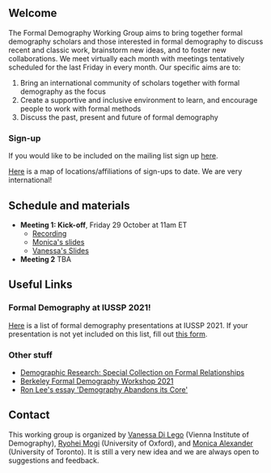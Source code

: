 ## Welcome

The Formal Demography Working Group aims to bring together formal demography scholars and those interested in formal demography to discuss recent and classic work, brainstorm new ideas, and to foster new collaborations. We meet virtually each month with meetings tentatively scheduled for the last Friday in every month. Our specific aims are to:

1. Bring an international community of scholars together with formal demography as the focus 
2. Create a supportive and inclusive environment to learn, and encourage people to work with formal methods
3. Discuss the past, present and future of formal demography 

### Sign-up

If you would like to be included on the mailing list sign up [here](https://docs.google.com/forms/d/e/1FAIpQLSeacS7MDRaulnOsVW3fMX2qaMzFdqutMrYOj8N0E-NYA9c7KQ/viewform). 

<a href="map.html">Here</a> is a map of locations/affiliations of sign-ups to date. We are very international!

## Schedule and materials

- **Meeting 1: Kick-off**, Friday 29 October at 11am ET 
    + [Recording](https://www.youtube.com/watch?v=ROQK0JZr7uU) 
    + [Monica's slides](https://github.com/formaldemography/working_group/blob/main/fdwg.pdf) 
    + [Vanessa's Slides](https://github.com/formaldemography/working_group/blob/main/Meeting_29_10_2021.ppt)
- **Meeting 2** TBA


## Useful Links

### Formal Demography at IUSSP 2021! 

<a href="iussp.html">Here</a> is a list of formal demography presentations at IUSSP 2021. If your presentation is not yet included on this list, fill out [this form](https://docs.google.com/forms/d/e/1FAIpQLSfKxR-KnFvhwyfEqFdC24DeucArPrMCb0MAKT_2oV_TO1QFMg/viewform). 

### Other stuff

- [Demographic Research: Special Collection on Formal Relationships](https://www.demographic-research.org/special/8/default.htm)
- [Berkeley Formal Demography Workshop 2021](https://populationsciences.berkeley.edu/population-center/annual-workshop-on-formal-demography/berkeley-formal-demography-workshop-2021/)
- [Ron Lee's essay 'Demography Abandons its Core'](https://u.demog.berkeley.edu/~rlee/papers/FormalDemog.pdf)


## Contact

This working group is organized by [Vanessa Di Lego](http://www.wittgensteincentre.org/en/staff/member/di-lego.htm) (Vienna Institute of Demography), [Ryohei Mogi](https://www.ox.ac.uk/news-and-events/find-an-expert/dr-ryohei-mogi) (University of Oxford), and [Monica Alexander](https://www.monicaalexander.com/) (University of Toronto). It is still a very new idea and we are always open to suggestions and feedback. 
